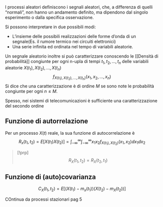 I processi aleatori definiscono i segnali aleatori, che, a differenza di quelli “normali”, non hanno un andamento definito, ma dipendono dal singolo esperimento o dalla specifica osservazione.

Si possono interpretare in due possibili modi:
- L’insieme delle possibili realizzazioni delle forme d’onda di un segnale(Es. il rumore termico nei circuiti elettronici)
- Una serie infinita ed ordinata nel tempo di variabili aleatorie.

Un segnale aleatorio inoltre si può caratterizzare conoscendo le [[Densità di probabilità]] congiunte per ogni n-upla di tempi $t_{1}, t_{2}, \ldots, t_{n}$ delle variabili aleatorie $X(t_{1}), X(t_{2}), \ldots , X(t_{n})$
$$f_{X(t_{1}), X(t_{2}),\ldots, X(t_{n})}(x_{1},x_{2},\ldots, x_{n})$$
Si dice che una caratterizzazione è di ordine $M$ se sono note le probabilità congiunte per ogni $n\le M$.

Spesso, nei sistemi di telecomunicazioni è sufficiente una caratterizzazione del secondo ordine

## Funzione di autorrelazione

Per un processo $X(t)$ reale, la sua funzione di autocorrelazione è
$$R_{x}(t_{1}, t_{2})=E[X(t_{1})X(t_{2})]=\int_{-\infty}^{\infty}\int_{-\infty}^{\infty}x_{1}x_{2}f_{X(t_{1}),X(t_{2})}(x_{1},x_{2})dx_{1}dx_{2}$$
>[!prp]
>$$R_X(t_{1},t_{2})=R_X(t_2,t_1)$$

## Funzione di (auto)covarianza
$$C_{X}(t_1,t_{2})=E[(X(t_1)-m_x(t_{1}))(X(t_2)-m_X(t_2))]$$


COntinua da processi stazionari pag 5